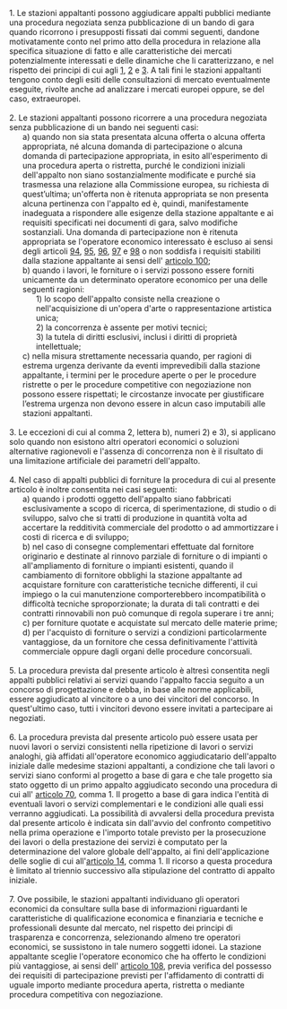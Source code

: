 <ul style="list-style-type: none;">
    <li>1. Le stazioni appaltanti possono aggiudicare appalti pubblici mediante una procedura negoziata senza pubblicazione di un bando di gara quando ricorrono i presupposti fissati dai commi seguenti, dandone motivatamente conto nel primo atto della procedura in relazione alla specifica situazione di fatto e alle caratteristiche dei mercati potenzialmente interessati e delle dinamiche che li caratterizzano, e nel rispetto dei principi di cui agli <a href="/index.html?article=articolo-1&version=1">1</a>, <a href="/index.html?article=articolo-2&version=1">2</a> e <a href="/index.html?article=articolo-3&version=1">3</a>. A tali fini le stazioni appaltanti tengono conto degli esiti delle consultazioni di mercato eventualmente eseguite, rivolte anche ad analizzare i mercati europei oppure, se del caso, extraeuropei. </li></br>
    <li>2. Le stazioni appaltanti possono ricorrere a una procedura negoziata senza pubblicazione di un bando nei seguenti casi:
        <ul class="alist" style="list-style-type: none;">
            <li>a) quando non sia stata presentata alcuna offerta o alcuna offerta appropriata, né alcuna domanda di partecipazione o alcuna domanda di partecipazione appropriata, in esito all'esperimento di una procedura aperta o ristretta, purché le condizioni iniziali dell'appalto non siano sostanzialmente modificate e purché sia trasmessa una relazione alla Commissione europea, su richiesta di quest’ultima; un'offerta non è ritenuta appropriata se non presenta alcuna pertinenza con l'appalto ed è, quindi, manifestamente inadeguata a rispondere alle esigenze della stazione appaltante e ai requisiti specificati nei documenti di gara, salvo modifiche sostanziali. Una domanda di partecipazione non è ritenuta appropriata se l'operatore economico interessato è escluso ai sensi degli articoli <a href="/index.html?article=articolo-94&version=1">94</a>, <a href="/index.html?article=articolo-95&version=1">95</a>, <a href="/index.html?article=articolo-96&version=1">96</a>, <a href="/index.html?article=articolo-97&version=1">97</a> e <a href="/index.html?article=articolo-98&version=1">98</a> o non soddisfa i requisiti stabiliti dalla stazione appaltante ai sensi dell' <a href="/index.html?article=articolo-100&version=2">articolo 100</a>; </li>
            <li>b) quando i lavori, le forniture o i servizi possono essere forniti unicamente da un determinato operatore economico per una delle seguenti ragioni: 
                <ul style="list-style-type: none;">
                    <li>1) lo scopo dell'appalto consiste nella creazione o nell'acquisizione di un'opera d'arte o rappresentazione artistica unica;</li>
                    <li>2) la concorrenza è assente per motivi tecnici;</li>
                    <li>3) la tutela di diritti esclusivi, inclusi i diritti di proprietà intellettuale;</li>
                </ul>
            </li>
            <li>c) nella misura strettamente necessaria quando, per ragioni di estrema urgenza derivante da eventi imprevedibili dalla stazione appaltante, i termini per le procedure aperte o per le procedure ristrette o per le procedure competitive con negoziazione non possono essere rispettati; le circostanze invocate per giustificare l’estrema urgenza non devono essere in alcun caso imputabili alle stazioni appaltanti.</li>
        </ul>
    </li></br>
    <li>3. Le eccezioni di cui al comma 2, lettera b), numeri 2) e 3), si applicano solo quando non esistono altri operatori economici o soluzioni alternative ragionevoli e l'assenza di concorrenza non è il risultato di una limitazione artificiale dei parametri dell'appalto. </li></br>
    <li>4. Nel caso di appalti pubblici di forniture la procedura di cui al presente articolo è inoltre consentita nei casi seguenti:
        <ul class="alist" style="list-style-type: none;">
            <li>a) quando i prodotti oggetto dell'appalto siano fabbricati esclusivamente a scopo di ricerca, di sperimentazione, di studio o di sviluppo, salvo che si tratti di produzione in quantità volta ad accertare la redditività commerciale del prodotto o ad ammortizzare i costi di ricerca e di sviluppo;</li>
            <li>b) nel caso di consegne complementari effettuate dal fornitore originario e destinate al rinnovo parziale di forniture o di impianti o all'ampliamento di forniture o impianti esistenti, quando il cambiamento di fornitore obblighi la stazione appaltante ad acquistare forniture con caratteristiche tecniche differenti, il cui impiego o la cui manutenzione comporterebbero incompatibilità o difficoltà tecniche sproporzionate; la durata di tali contratti e dei contratti rinnovabili non può comunque di regola superare i tre anni;</li>
            <li>c) per forniture quotate e acquistate sul mercato delle materie prime;</li>
            <li>d) per l'acquisto di forniture o servizi a condizioni particolarmente vantaggiose, da un fornitore che cessa definitivamente l'attività commerciale oppure dagli organi delle procedure concorsuali. </li>
        </ul>
    </li></br>
    <li>5. La procedura prevista dal presente articolo è altresì consentita negli appalti pubblici relativi ai servizi quando l'appalto faccia seguito a un concorso di progettazione e debba, in base alle norme applicabili, essere aggiudicato al vincitore o a uno dei vincitori del concorso. In quest'ultimo caso, tutti i vincitori devono essere invitati a partecipare ai negoziati. </li></br>
    <li>6. La procedura prevista dal presente articolo può essere usata per nuovi lavori o servizi consistenti nella ripetizione di lavori o servizi analoghi, già affidati all'operatore economico aggiudicatario dell'appalto iniziale dalle medesime stazioni appaltanti, a condizione che tali lavori o servizi siano conformi al progetto a base di gara e che tale progetto sia stato oggetto di un primo appalto aggiudicato secondo una procedura di cui all' <a href="/index.html?article=articolo-70&version=2">articolo 70</a>, comma 1. Il progetto a base di gara indica l'entità di eventuali lavori o servizi complementari e le condizioni alle quali essi verranno aggiudicati. La possibilità di avvalersi della procedura prevista dal presente articolo è indicata sin dall'avvio del confronto competitivo nella prima operazione e l'importo totale previsto per la prosecuzione dei lavori o della prestazione dei servizi è computato per la determinazione del valore globale dell'appalto, ai fini dell'applicazione delle soglie di cui all'<a href="/index.html?article=articolo-14&version=2">articolo 14</a>, comma 1. Il ricorso a questa procedura è limitato al triennio successivo alla stipulazione del contratto di appalto iniziale. </li></br>
    <li>7. Ove possibile, le stazioni appaltanti individuano gli operatori economici da consultare sulla base di informazioni riguardanti le caratteristiche di qualificazione economica e finanziaria e tecniche e professionali desunte dal mercato, nel rispetto dei principi di trasparenza e concorrenza, selezionando almeno tre operatori economici, se sussistono in tale numero soggetti idonei. La stazione appaltante sceglie l'operatore economico che ha offerto le condizioni più vantaggiose, ai sensi dell' <a href="/index.html?article=articolo-108&version=2">articolo 108</a>, previa verifica del possesso dei requisiti di partecipazione previsti per l'affidamento di contratti di uguale importo mediante procedura aperta, ristretta o mediante procedura competitiva con negoziazione.</li></br>
</ul> 